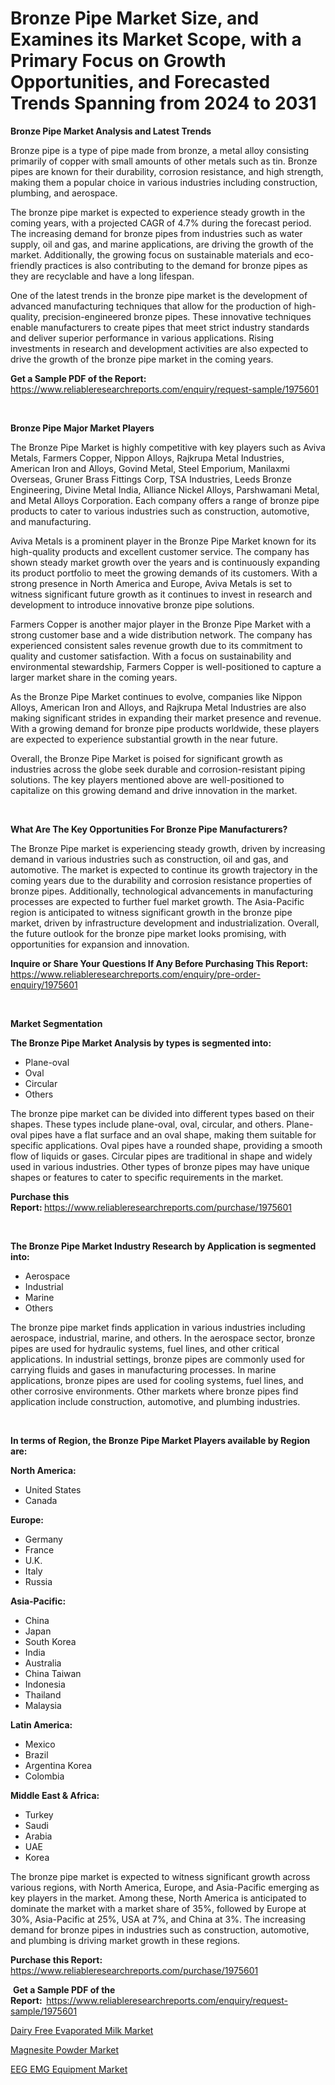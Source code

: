 <p><h1>Bronze Pipe Market Size, and Examines its Market Scope, with a Primary Focus on Growth Opportunities, and Forecasted Trends Spanning from 2024 to 2031</h1></p><p><strong>Bronze Pipe Market Analysis and Latest Trends</strong></p>
<p><p>Bronze pipe is a type of pipe made from bronze, a metal alloy consisting primarily of copper with small amounts of other metals such as tin. Bronze pipes are known for their durability, corrosion resistance, and high strength, making them a popular choice in various industries including construction, plumbing, and aerospace.</p><p>The bronze pipe market is expected to experience steady growth in the coming years, with a projected CAGR of 4.7% during the forecast period. The increasing demand for bronze pipes from industries such as water supply, oil and gas, and marine applications, are driving the growth of the market. Additionally, the growing focus on sustainable materials and eco-friendly practices is also contributing to the demand for bronze pipes as they are recyclable and have a long lifespan.</p><p>One of the latest trends in the bronze pipe market is the development of advanced manufacturing techniques that allow for the production of high-quality, precision-engineered bronze pipes. These innovative techniques enable manufacturers to create pipes that meet strict industry standards and deliver superior performance in various applications. Rising investments in research and development activities are also expected to drive the growth of the bronze pipe market in the coming years.</p></p>
<p><strong>Get a Sample PDF of the Report:&nbsp;</strong> <a href="https://www.reliableresearchreports.com/enquiry/request-sample/1975601">https://www.reliableresearchreports.com/enquiry/request-sample/1975601</a></p>
<p>&nbsp;</p>
<p><strong>Bronze Pipe Major Market Players</strong></p>
<p><p>The Bronze Pipe Market is highly competitive with key players such as Aviva Metals, Farmers Copper, Nippon Alloys, Rajkrupa Metal Industries, American Iron and Alloys, Govind Metal, Steel Emporium, Manilaxmi Overseas, Gruner Brass Fittings Corp, TSA Industries, Leeds Bronze Engineering, Divine Metal India, Alliance Nickel Alloys, Parshwamani Metal, and Metal Alloys Corporation. Each company offers a range of bronze pipe products to cater to various industries such as construction, automotive, and manufacturing.</p><p>Aviva Metals is a prominent player in the Bronze Pipe Market known for its high-quality products and excellent customer service. The company has shown steady market growth over the years and is continuously expanding its product portfolio to meet the growing demands of its customers. With a strong presence in North America and Europe, Aviva Metals is set to witness significant future growth as it continues to invest in research and development to introduce innovative bronze pipe solutions.</p><p>Farmers Copper is another major player in the Bronze Pipe Market with a strong customer base and a wide distribution network. The company has experienced consistent sales revenue growth due to its commitment to quality and customer satisfaction. With a focus on sustainability and environmental stewardship, Farmers Copper is well-positioned to capture a larger market share in the coming years.</p><p>As the Bronze Pipe Market continues to evolve, companies like Nippon Alloys, American Iron and Alloys, and Rajkrupa Metal Industries are also making significant strides in expanding their market presence and revenue. With a growing demand for bronze pipe products worldwide, these players are expected to experience substantial growth in the near future.</p><p>Overall, the Bronze Pipe Market is poised for significant growth as industries across the globe seek durable and corrosion-resistant piping solutions. The key players mentioned above are well-positioned to capitalize on this growing demand and drive innovation in the market.</p></p>
<p>&nbsp;</p>
<p><strong>What Are The Key Opportunities For Bronze Pipe Manufacturers?</strong></p>
<p><p>The Bronze Pipe market is experiencing steady growth, driven by increasing demand in various industries such as construction, oil and gas, and automotive. The market is expected to continue its growth trajectory in the coming years due to the durability and corrosion resistance properties of bronze pipes. Additionally, technological advancements in manufacturing processes are expected to further fuel market growth. The Asia-Pacific region is anticipated to witness significant growth in the bronze pipe market, driven by infrastructure development and industrialization. Overall, the future outlook for the bronze pipe market looks promising, with opportunities for expansion and innovation.</p></p>
<p><strong>Inquire or Share Your Questions If Any Before Purchasing This Report:</strong> <a href="https://www.reliableresearchreports.com/enquiry/pre-order-enquiry/1975601">https://www.reliableresearchreports.com/enquiry/pre-order-enquiry/1975601</a></p>
<p>&nbsp;</p>
<p><strong>Market Segmentation</strong></p>
<p><strong>The Bronze Pipe Market Analysis by types is segmented into:</strong></p>
<p><ul><li>Plane-oval</li><li>Oval</li><li>Circular</li><li>Others</li></ul></p>
<p><p>The bronze pipe market can be divided into different types based on their shapes. These types include plane-oval, oval, circular, and others. Plane-oval pipes have a flat surface and an oval shape, making them suitable for specific applications. Oval pipes have a rounded shape, providing a smooth flow of liquids or gases. Circular pipes are traditional in shape and widely used in various industries. Other types of bronze pipes may have unique shapes or features to cater to specific requirements in the market.</p></p>
<p><strong>Purchase this Report:&nbsp;</strong><a href="https://www.reliableresearchreports.com/purchase/1975601">https://www.reliableresearchreports.com/purchase/1975601</a></p>
<p>&nbsp;</p>
<p><strong>The Bronze Pipe Market Industry Research by Application is segmented into:</strong></p>
<p><ul><li>Aerospace</li><li>Industrial</li><li>Marine</li><li>Others</li></ul></p>
<p><p>The bronze pipe market finds application in various industries including aerospace, industrial, marine, and others. In the aerospace sector, bronze pipes are used for hydraulic systems, fuel lines, and other critical applications. In industrial settings, bronze pipes are commonly used for carrying fluids and gases in manufacturing processes. In marine applications, bronze pipes are used for cooling systems, fuel lines, and other corrosive environments. Other markets where bronze pipes find application include construction, automotive, and plumbing industries.</p></p>
<p>&nbsp;</p>
<p><strong>In terms of Region, the Bronze Pipe Market Players available by Region are:</strong></p>
<p>
    <p> <strong> North America: </strong>
        <ul>
            <li>United States</li>
            <li>Canada</li>
        </ul>
        </p> 
    <p> <strong> Europe: </strong>
        <ul>
            <li>Germany</li>
            <li>France</li>
            <li>U.K.</li>
            <li>Italy</li>
            <li>Russia</li>
        </ul>
        </p> 
    <p> <strong> Asia-Pacific: </strong>
        <ul>
            <li>China</li>
            <li>Japan</li>
            <li>South Korea</li>
            <li>India</li>
            <li>Australia</li>
            <li>China Taiwan</li>
            <li>Indonesia</li>
            <li>Thailand</li>
            <li>Malaysia</li>
        </ul>
        </p> 
    <p> <strong> Latin America: </strong>
        <ul>
            <li>Mexico</li>
            <li>Brazil</li>
            <li>Argentina Korea</li>
            <li>Colombia</li>
        </ul>
        </p> 
    <p> <strong> Middle East & Africa: </strong>
        <ul>
            <li>Turkey</li>
            <li>Saudi</li>
            <li>Arabia</li>
            <li>UAE</li>
            <li>Korea</li>
        </ul>
    </p>
    </p>
<p><p>The bronze pipe market is expected to witness significant growth across various regions, with North America, Europe, and Asia-Pacific emerging as key players in the market. Among these, North America is anticipated to dominate the market with a market share of 35%, followed by Europe at 30%, Asia-Pacific at 25%, USA at 7%, and China at 3%. The increasing demand for bronze pipes in industries such as construction, automotive, and plumbing is driving market growth in these regions.</p></p>
<p><strong>Purchase this Report: </strong><a href="https://www.reliableresearchreports.com/purchase/1975601">https://www.reliableresearchreports.com/purchase/1975601</a></p>
<p>&nbsp;<strong>Get a Sample PDF of the Report:&nbsp;&nbsp;</strong><a href="https://www.reliableresearchreports.com/enquiry/request-sample/1975601">https://www.reliableresearchreports.com/enquiry/request-sample/1975601</a></p>
<p><strong></strong></p>
<p><p><a href="https://view.publitas.com/reportprime-1/dairy-free-evaporated-milk-market-size-evaluating-its-market-trends-growth-and-projections-2024-2031/">Dairy Free Evaporated Milk Market</a></p><p><a href="https://github.com/danielneavesallisons03mba/Market-Research-Report-List-1/blob/main/magnesite-powder-market.md">Magnesite Powder Market</a></p><p><a href="https://glittery-fuchsia-86a.notion.site/Decoding-the-EEG-EMG-Equipment-Market-A-Deep-Dive-into-the-Latest-Market-Trends-Market-Segmentatio-8e231cdc8219445db082f68b25c5e5b2">EEG EMG Equipment Market</a></p></p>